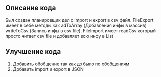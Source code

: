 ## Описание кода 
Был создан планировщик дел с import и export в csv файл. FileExport имеет в себе методы как adToArray (Добавления инфы в массив) writeToCsv (Запись инфы в csv file). FileImport имеет readCsv который просто читает csv file и добавляет всю инфу в List

## Улучшение кода
1. Добавить обобщение так как дз было по обобщениям
2. Добавить import и export в JSON 
